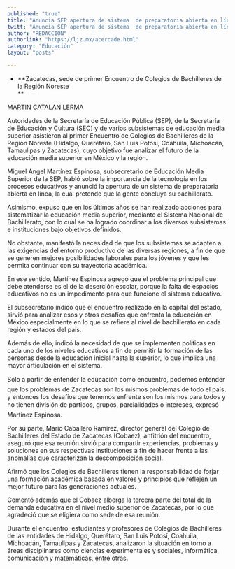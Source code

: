 ```yaml
---
published: "true"
title: "Anuncia SEP apertura de sistema  de preparatoria abierta en línea"
twitt: "Anuncia SEP apertura de sistema  de preparatoria abierta en línea"
author: "REDACCION"
authorlink: "https://ljz.mx/acercade.html"
category: "Educación"
layout: "posts"

---
```


*   **Zacatecas, sede de primer Encuentro de Colegios de Bachilleres de la Región Noreste   
    **


  MARTIN CATALAN LERMA



  Autoridades de la Secretaría de Educación Pública (SEP), de la Secretaría de Educación y Cultura (SEC) y de varios subsistemas de educación media superior asistieron al primer Encuentro de Colegios de Bachilleres de la Región Noreste (Hidalgo, Querétaro, San Luis Potosí, Coahuila, Michoacán, Tamaulipas y Zacatecas), cuyo objetivo fue analizar el futuro de la educación media superior en México y la región.



  Miguel Angel Martínez Espinosa, subsecretario de Educación Media Superior de la SEP, habló sobre la importancia de la tecnología en los procesos educativos y anunció la apertura de un sistema de preparatoria abierta en línea, la cual pretende que la gente concluya su bachillerato.



  Asimismo, expuso que en los últimos años se han realizado acciones para sistematizar la educación media superior, mediante el Sistema Nacional de Bachillerato, con lo cual se ha logrado coordinar a los diversos subsistemas e instituciones bajo objetivos definidos.



  No obstante, manifestó la necesidad de que los subsistemas se adapten a las exigencias del entorno productivo de las diversas regiones, a fin de que se generen mejores posibilidades laborales para los jóvenes y que les permita continuar con su trayectoria académica.



  En ese sentido, Martínez Espinosa agregó que el problema principal que debe atenderse es el de la deserción escolar, porque la falta de espacios educativos no es un impedimento para que funcione el sistema educativo.



  El subsecretario indicó que el encuentro realizado en la capital del estado, sirvió para analizar esos y otros desafíos que enfrenta la educación en México especialmente en lo que se refiere al nivel de bachillerato en cada región y estados del país.



  Además de ello, indicó la necesidad de que se implementen políticas en cada uno de los niveles educativos a fin de permitir la formación de las personas desde la educación inicial hasta la superior, lo que implica una mayor articulación en el sistema.



  Sólo a partir de entender la educación como encuentro, podemos entender que los problemas de Zacatecas son los mismos problemas de todo el país, y entonces los desafíos que tenemos enfrente son los mismos para todos y no tienen división de partidos, grupos, parcialidades o intereses, expresó Martínez Espinosa.



  Por su parte, Mario Caballero Ramírez, director general del Colegio de Bachilleres del Estado de Zacatecas (Cobaez), anfitrión del encuentro, aseguró que esa reunión sirvió para compartir experiencias, problemas y soluciones en sus respectivas instituciones a fin de hacer frente a las anomalías que caracterizan la descomposición social.



  Afirmó que los Colegios de Bachilleres tienen la responsabilidad de forjar una formación académica basada en valores y principios que reflejen un mejor futuro para las generaciones actuales.



  Comentó además que el Cobaez alberga la tercera parte del total de la demanda educativa en el nivel medio superior de Zacatecas, por lo que agradeció que se eligiera como sede de esa reunión.



  Durante el encuentro, estudiantes y profesores de Colegios de Bachilleres de las entidades de Hidalgo, Querétaro, San Luis Potosí, Coahuila, Michoacán, Tamaulipas y Zacatecas, analizaron la situación en torno a áreas disciplinares como ciencias experimentales y sociales, informática, comunicación y matemáticas, entre otras.



   

